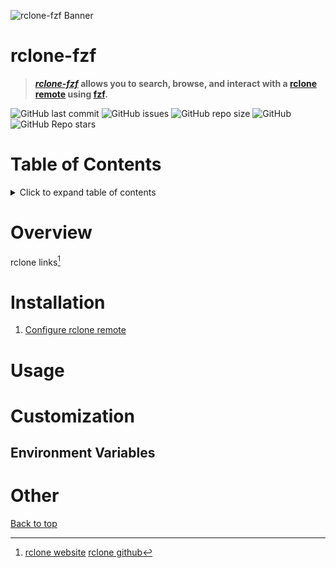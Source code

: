 ![rclone-fzf Banner](media/fzf-rclone-Banner.png)

# **rclone-fzf**
> **[*rclone-fzf*](https://github.com/ConnerWill/rclone-fzf) allows you to search, browse, and interact with a [rclone](https://github.com/rclone/rclone) [remote](https://rclone.org/#providers) using [fzf](https://github.com/junegunn/fzf).**

![GitHub last commit](https://img.shields.io/github/last-commit/ConnerWill/fzf-rclone)
![GitHub issues](https://img.shields.io/github/issues-raw/ConnerWill/rclone-fzf)
![GitHub repo size](https://img.shields.io/github/repo-size/ConnerWill/rclone-fzf)
![GitHub](https://img.shields.io/github/license/ConnerWill/rclone-fzf)
![GitHub Repo stars](https://img.shields.io/github/stars/ConnerWill/rclone-fzf?style=social)


# Table of Contents
<details>
  <summary>Click to expand table of contents</summary>

  ---
  
* [rclone-fzf](#rclone-fzf)
* [Table of Contents](#table-of-contents)
* [Overview](#overview)
* [Installation](#installation)
* [Usage](#usage)
* [Customization](#customization)
  * [Environment Variables](#environment-variables)
* [Other](#other)

  ---

</details>  
  
# Overview

rclone links[^rclone]

# Installation

1. [Configure rclone remote](https://rclone.org/docs/#configure)

# Usage

# Customization

## Environment Variables

# Other

[Back to top](#rclone-fzf)

<!---

Here is a simple footnote[^1].

A footnote can also have multiple lines[^2].  

You can also use words, to fit your writing style more closely[^note].


<details>
  <summary>Click to expand table of contents</summary>

  ---

---

[^1]: My reference.
[^2]: Every new line should be prefixed with 2 spaces.  
  This allows you to have a footnote with multiple lines.
--->
[^rclone]:    
    [rclone website](https://rclone.org)
    [rclone github](https://github.com/rclone/rclone)
    
   
   <!--- Named footnotes will still render with numbers instead of the text but allow easier identification and linking.  
    This footnote also has been made with a diffeorent syntax using 4 spaces for new --->




